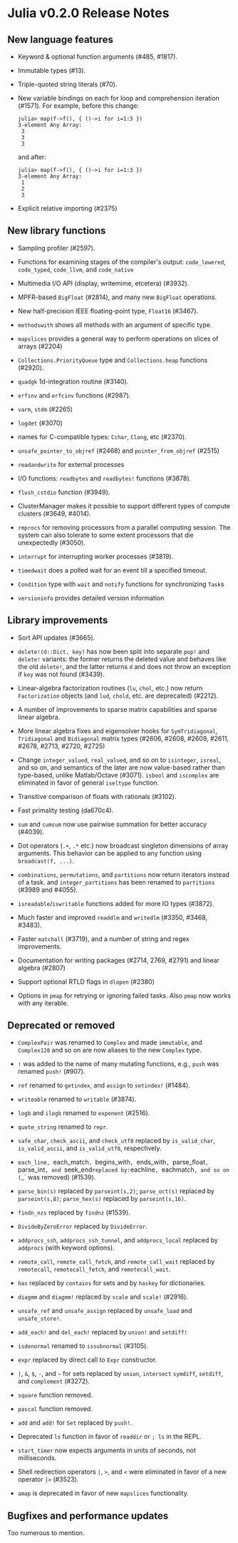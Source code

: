Julia v0.2.0 Release Notes
==========================

New language features
---------------------

  * Keyword & optional function arguments (#485, #1817).

  * Immutable types (#13).

  * Triple-quoted string literals (#70).

  * New variable bindings on each for loop and comprehension iteration (#1571).
    For example, before this change:

        julia> map(f->f(), { ()->i for i=1:3 })
        3-element Any Array:
         3
         3
         3

    and after:

        julia> map(f->f(), { ()->i for i=1:3 })
        3-element Any Array:
         1
         2
         3

  * Explicit relative importing (#2375)


New library functions
---------------------

  * Sampling profiler (#2597).

  * Functions for examining stages of the compiler's output:
    `code_lowered`, `code_typed`, `code_llvm`, and `code_native`

  * Multimedia I/O API (display, writemime, etcetera) (#3932).

  * MPFR-based `BigFloat` (#2814), and many new `BigFloat` operations.

  * New half-precision IEEE floating-point type, `Float16` (#3467).

  * `methodswith` shows all methods with an argument of specific type.

  * `mapslices` provides a general way to perform operations on slices of arrays  (#2204)

  * `Collections.PriorityQueue` type and `Collections.heap` functions (#2920).

  * `quadgk` 1d-integration routine (#3140).

  * `erfinv` and `erfcinv` functions (#2987).

  * `varm`, `stdm` (#2265)

  * `logdet` (#3070)

  * names for C-compatible types: `Cchar`, `Clong`, etc (#2370).

  * `unsafe_pointer_to_objref` (#2468) and `pointer_from_objref` (#2515)

  * `readandwrite` for external processes

  * I/O functions: `readbytes` and `readbytes!` functions (#3878).

  * `flush_cstdio` function (#3949).

  * ClusterManager makes it possible to support different types of compute clusters (#3649, #4014).

  * `rmprocs` for removing processors from a parallel computing session. The
    system can also tolerate to some extent processors that die unexpectedly
    (#3050).

  * `interrupt` for interrupting worker processes (#3819).
  
  * `timedwait` does a polled wait for an event till a specified timeout.  
  
  * `Condition` type with `wait` and `notify` functions for synchronizing `Task`s

  * `versioninfo` provides detailed version information

Library improvements
--------------------

  * Sort API updates (#3665).

  * `delete!(d::Dict, key)` has now been split into separate `pop!`
    and `delete!` variants: the former returns the deleted value and
    behaves like the old `delete!`, and the latter returns `d` and
    does not throw an exception if `key` was not found (#3439).

  * Linear-algebra factorization routines (`lu`, `chol`, etc.) now
    return `Factorization` objects (and `lud`, `chold`, etc. are
    deprecated) (#2212).

  * A number of improvements to sparse matrix capabilities and sparse
    linear algebra.

  * More linear algebra fixes and eigensolver hooks for
    `SymTridiagonal`, `Tridiagonal` and `Bidiagonal` matrix types
    (#2606, #2608, #2609, #2611, #2678, #2713, #2720, #2725)

  * Change `integer_valued`, `real_valued`, and so on to `isinteger`,
    `isreal`, and so on, and semantics of the later are now value-based
    rather than type-based, unlike Matlab/Octave (#3071).  `isbool` and
    `iscomplex` are eliminated in favor of general `iseltype` function.

  * Transitive comparison of floats with rationals (#3102).

  * Fast primality testing (da670c4).

  * `sum` and `cumsum` now use pairwise summation for better accuracy (#4039).

  * Dot operators (`.+`, `.*` etc.) now broadcast singleton dimensions of
    array arguments. This behavior can be applied to any function using
    `broadcast(f, ...)`.

  * `combinations`, `permutations`, and `partitions` now return
    iterators instead of a task. and `integer_partitions` has been
    renamed to `partitions` (#3989 and #4055).

  * `isreadable`/`iswritable` functions added for more IO types (#3872).

  * Much faster and improved `readdlm` and `writedlm` (#3350, #3468, #3483).

  * Faster `matchall` (#3719), and a number of string and regex improvements.

  * Documentation for writing packages (#2714, 2769, #2791) and linear algebra
    (#2807)

  * Support optional RTLD flags in `dlopen` (#2380)

  * Options in `pmap` for retrying or ignoring failed tasks. Also `pmap` now works with any iterable.

Deprecated or removed
---------------------

  * `ComplexPair` was renamed to `Complex` and made `immutable`, and
    `Complex128` and so on are now aliases to the new `Complex` type.

  * `!` was added to the name of many mutating functions, e.g., `push` was
    renamed `push!` (#907).

  * `ref` renamed to `getindex`, and `assign` to `setindex!` (#1484).

  * `writeable` renamed to `writable` (#3874).

  * `logb` and `ilogb` renamed to `exponent` (#2516).

  * `quote_string` renamed to `repr`.

  * `safe_char`, `check_ascii`, and `check_utf8` replaced by
    `is_valid_char`, `is_valid_ascii`, and `is_valid_utf8`,
    respectively.

  * `each_line, `each_match`, `begins_with`, `ends_with`,
    `parse_float`, `parse_int`, and `seek_end` replaced by: `eachline`,
    `eachmatch`, and so on (`_` was removed) (#1539).

  * `parse_bin(s)` replaced by `parseint(s,2)`; `parse_oct(s)`
    replaced by `parseint(s,8)`; `parse_hex(s)` replaced by
    `parseint(s,16)`.

  * `findn_nzs` replaced by `findnz` (#1539).

  * `DivideByZeroError` replaced by `DivideError`.

  * `addprocs_ssh`, `addprocs_ssh_tunnel`, and `addprocs_local`
    replaced by `addprocs` (with keyword options).

  * `remote_call`, `remote_call_fetch`, and `remote_call_wait` replaced
    by `remotecall`, `remotecall_fetch`, and `remotecall_wait`.

  * `has` replaced by `contains` for sets and by `haskey` for dictionaries.

  * `diagmm` and `diagmm!` replaced by `scale` and `scale!` (#2916).

  * `unsafe_ref` and `unsafe_assign` replaced by `unsafe_load` and
    `unsafe_store!`.

  * `add_each!` and `del_each!` replaced by `union!` and `setdiff!`

  * `isdenormal` renamed to `issubnormal` (#3105).

  * `expr` replaced by direct call to `Expr` constructor.

  * `|`, `&`, `$`, `-`, and `~` for sets replaced by `union`, `intersect`
    `symdiff`, `setdiff`, and `complement` (#3272).

  * `square` function removed.

  * `pascal` function removed.

  * `add` and `add!` for `Set` replaced by `push!`.

  * Deprecated `ls` function in favor of `readdir` or `; ls` in the REPL.

  * `start_timer` now expects arguments in units of seconds, not milliseconds.

  * Shell redirection operators `|`, `>`, and `<` were eliminated in favor
    of a new operator `|>` (#3523).

  * `amap` is deprecated in favor of new `mapslices` functionality.

Bugfixes and performance updates
--------------------------------

Too numerous to mention.
